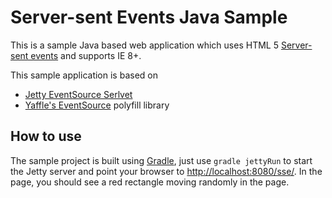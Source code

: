 Server-sent Events Java Sample
=========================

This is a sample Java based web application which uses HTML 5 [Server-sent events](http://dev.w3.org/html5/eventsource/) and supports IE 8+.

This sample application is based on 
* [Jetty EventSource Serlvet](https://github.com/jetty-project/jetty-eventsource-servlet)
* [Yaffle's EventSource](https://github.com/Yaffle/EventSource) polyfill library 

How to use
-------------------------
The sample project is built using [Gradle](http://www.gradle.org), just use `gradle jettyRun` to start the Jetty server and point your browser to [http://localhost:8080/sse/](http://localhost:8080/sse/). In the page, you should see a red rectangle moving randomly in the page.


